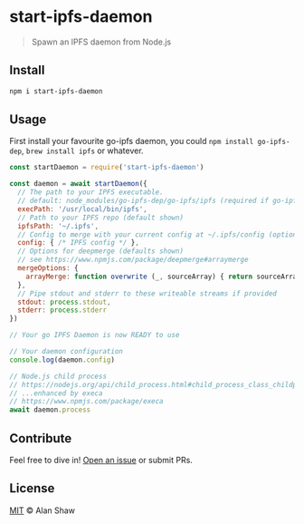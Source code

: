 # start-ipfs-daemon

> Spawn an IPFS daemon from Node.js

## Install

```sh
npm i start-ipfs-daemon
```

## Usage

First install your favourite go-ipfs daemon, you could `npm install go-ipfs-dep`, `brew install ipfs` or whatever.

```js
const startDaemon = require('start-ipfs-daemon')

const daemon = await startDaemon({
  // The path to your IPFS executable.
  // default: node_modules/go-ipfs-dep/go-ipfs/ipfs (required if go-ipfs-dep not installed)
  execPath: '/usr/local/bin/ipfs',
  // Path to your IPFS repo (default shown)
  ipfsPath: '~/.ipfs',
  // Config to merge with your current config at ~/.ipfs/config (optional)
  config: { /* IPFS config */ },
  // Options for deepmerge (defaults shown)
  // see https://www.npmjs.com/package/deepmerge#arraymerge
  mergeOptions: {
    arrayMerge: function overwrite (_, sourceArray) { return sourceArray }
  },
  // Pipe stdout and stderr to these writeable streams if provided
  stdout: process.stdout,
  stderr: process.stderr
})

// Your go IPFS Daemon is now READY to use

// Your daemon configuration
console.log(daemon.config)

// Node.js child process
// https://nodejs.org/api/child_process.html#child_process_class_childprocess
// ...enhanced by execa
// https://www.npmjs.com/package/execa
await daemon.process
```

## Contribute

Feel free to dive in! [Open an issue](https://github.com/alanshaw/start-go-ipfs/issues/new) or submit PRs.

## License

[MIT](LICENSE) © Alan Shaw
